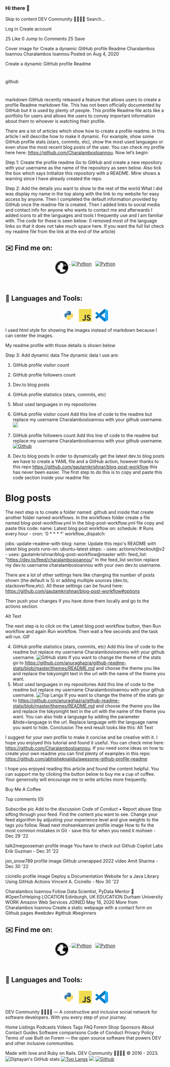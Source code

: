 ### Hi there 👋

<!--
**djdiptayan1/djdiptayan1** is a ✨ _special_ ✨ repository because its `README.md` (this file) appears on your GitHub profile.

Here are some ideas to get you started:

- 🔭 I’m currently working on ...
- 🌱 I’m currently learning ...
- 👯 I’m looking to collaborate on ...
- 🤔 I’m looking for help with ...
- 💬 Ask me about ...
- 📫 How to reach me: ...
- 😄 Pronouns: ...
- ⚡ Fun fact: ...
-->
Skip to content
DEV Community 👩‍💻👨‍💻
Search...

Log in
Create account

25
Like
0
Jump to Comments
25
Save

Cover image for Create a dynamic GitHub profile Readme
Charalambos Ioannou
Charalambos Ioannou
Posted on Aug 4, 2020

Create a dynamic GitHub profile Readme
#
github
#
markdown
GitHub recently released a feature that allows users to create a profile Readme markdown file. This has not been officially documented by GitHub but it is used by plenty of people. This profile Readme file acts like a portfolio for users and allows the users to convey important information about them to whoever is watching their profile.

There are a lot of articles which show how to create a profile readme. In this article I will describe how to make it dynamic. For example, show some GitHub profile stats (stars, commits, etc), show the most used languages or even show the most recent blog posts of the user. You can check my profile here here: https://github.com/CharalambosIoannou. Now let’s begin:

Step 1: Create the profile readme
Go to GitHub and create a new repository with your username as the name of the repository as seen below. Also tick the box which says Initialize this repository with a README. Mine shows a warning since I have already created the repo.


Step 2: Add the details you want to show to the rest of the world
What I did was display my name in the top along with the link to my website for easy access by anyone.
Then I completed the default information provided by GitHub once the readme file is created.
Then I added links to social media and contact info for anyone who wants to contact me and afterwards I added icons to all the languages and tools I frequently use and I am familiar with. The code for these is seen below: (I removed most of the language links so that it does not take much space here. If you want the full list check my readme file from the link at the end of the article)
## ✉️ Find me on:


<p align="center">
 <a href="https://charalambosioannou.github.io/" target="_blank" rel="noopener noreferrer"> <img src="https://raw.githubusercontent.com/iconic/open-iconic/master/svg/globe.svg" alt="Python" height="40" style="vertical-align:top; margin:4px"> </a>
 <a href="https://linkedin.com/in/charalambosioannou" target="_blank" rel="noopener noreferrer"> <img src="https://cdn.jsdelivr.net/npm/simple-icons@v3/icons/linkedin.svg" alt="Python" height="40" style="vertical-align:top; margin:4px"></a>
 <a href="mailto:cioannou1997@gmail.com"> <img src="https://cdn.jsdelivr.net/npm/simple-icons@v3/icons/gmail.svg" alt="Python" height="40" style="vertical-align:top; margin:4px"></a>
</p>

<br />

## 🧰 Languages and Tools:
<p align="center">
<img src="https://raw.githubusercontent.com/github/explore/80688e429a7d4ef2fca1e82350fe8e3517d3494d/topics/python/python.png" alt="Python" height="40" style="vertical-align:top; margin:4px">
<img src="https://raw.githubusercontent.com/github/explore/80688e429a7d4ef2fca1e82350fe8e3517d3494d/topics/javascript/javascript.png" alt="Javascript" height="40" style="vertical-align:top; margin:4px">
<img src="https://raw.githubusercontent.com/github/explore/80688e429a7d4ef2fca1e82350fe8e3517d3494d/topics/visual-studio-code/visual-studio-code.png" alt="VS Code" height="40" style="vertical-align:top; margin:4px">
</p>
I used html style for showing the images instead of markdown because I can center the images.

My readme profile with those details is shown below


Step 3: Add dynamic data
The dynamic data I use are:

1) GitHub profile visitor count
2) GitHub profile followers count
3) Dev.to blog posts
4) GitHub profile statistics (stars, commits, etc)
5) Most used languages in my repositories

1) GitHub profile visitor count
Add this line of code to the readme but replace my username CharalambosIoannou with your github username.
![](https://visitor-badge.laobi.icu/badge?page_id=CharalambosIoannou.CharalambosIoannou)
2) GitHub profile followers count
Add this line of code to the readme but replace my username CharalambosIoannou with your github username.
[![Github](https://img.shields.io/github/followers/CharalambosIoannou?label=Follow&style=social)](https://github.com/CharalambosIoannou)
3) Dev.to blog posts
In order to dynamically get the latest dev.to blog posts we have to create a YAML file and a GitHub action, however thanks to this repo https://github.com/gautamkrishnar/blog-post-workflow this has never been easier.
The first step to do this is to copy and paste this code section inside your readme file:
# Blog posts
<!-- BLOG-POST-LIST:START -->
<!-- BLOG-POST-LIST:END -->
The next step is to create a folder named .github and inside that create another folder named workflows.
In the workflows folder create a file named blog-post-workflow.yml
In the blog-post-workflow.yml file copy and paste this code:
name: Latest blog post workflow
on:
  schedule:
    # Runs every hour
    - cron: '0 * * * *'
  workflow_dispatch:

jobs:
  update-readme-with-blog:
    name: Update this repo's README with latest blog posts
    runs-on: ubuntu-latest
    steps:
      - uses: actions/checkout@v2
      - uses: gautamkrishnar/blog-post-workflow@master
        with:
          feed_list: "https://dev.to/feed/charalambosioannou"
In the feed_list section replace my dev.to username charalambosioannou with your own dev.to username.

There are a lot of other settings here like changing the number of posts shown (the default is 5) or adding multiple sources (dev.to, stackoverflow,etc). All these settings can be found here: https://github.com/gautamkrishnar/blog-post-workflow#options

Then push your changes if you have done them locally and go to the actions section.

Alt Text

The next step is to click on the Latest blog post workflow button, then Run workflow and again Run workflow. Then wait a few seconds and the task will run.
GIF

4) GitHub profile statistics (stars, commits, etc)
Add this line of code to the readme but replace my username CharalambosIoannou with your github username.
![GitHub stats](https://github-readme-stats.vercel.app/api?username=CharalambosIoannou&show_icons=true&theme=tokyonight)
If you want to change the theme of the stats go to https://github.com/anuraghazra/github-readme-stats/blob/master/themes/README.md and choose the theme you like and replace the tokyonight text in the url with the name of the theme you want.
5) Most used languages in my repositories
Add this line of code to the readme but replace my username CharalambosIoannou with your github username.
![Top Langs](https://github-readme-stats.vercel.app/api/top-langs/?username=CharalambosIoannou&theme=tokyonight)
If you want to change the theme of the stats go to https://github.com/anuraghazra/github-readme-stats/blob/master/themes/README.md and choose the theme you like and replace the tokyonight text in the url with the name of the theme you want.
You can also hide a language by adding the parameter &hide=language in the url. Replace language with the language name you want to hide.
Conclusion
The end result looks like this:
Alt Text

I suggest for your own profile to make it concise and be creative with it. I hope you enjoyed this tutorial and found it useful. You can check mine here: https://github.com/CharalambosIoannou. If you need some ideas on how to create your own readme you can find plenty of examples in this repo: https://github.com/abhisheknaiidu/awesome-github-profile-readme

I hope you enjoyed reading this article and found the content helpful. You can support me by clicking the button below to buy me a cup of coffee. Your generosity will encourage me to write articles more frequently.

Buy Me A Coffee

Top comments (0)

Subscribe
pic
Add to the discussion
Code of Conduct • Report abuse
Stop sifting through your feed.
Find the content you want to see.
Change your feed algorithm by adjusting your experience level and give weights to the tags you follow.
Read next
mohsenkamrani profile image
How to fix the most common mistakes in Git - save this for when you need it
mohsen - Dec 29 '22

talk2megooseman profile image
You have to check out Github Copilot Labs
Erik Guzman - Dec 31 '22

jon_snow789 profile image
Github unwrapped 2022 video
Amit Sharma - Dec 30 '22

cicirello profile image
Deploy a Documentation Website for a Java Library Using GitHub Actions
Vincent A. Cicirello - Nov 30 '22


Charalambos Ioannou
Follow
Data Scientist, PyData Mentor 💛#OpenToHelping
LOCATION
Edinburgh, UK
EDUCATION
Durham University
WORK
Amazon Web Services
JOINED
May 16, 2020
More from Charalambos Ioannou
Create a static webpage with a contact form on Github pages
#webdev #github #beginners
## ✉️ Find me on:


<p align="center">
 <a href="https://charalambosioannou.github.io/" target="_blank" rel="noopener noreferrer"> <img src="https://raw.githubusercontent.com/iconic/open-iconic/master/svg/globe.svg" alt="Python" height="40" style="vertical-align:top; margin:4px"> </a>
 <a href="https://linkedin.com/in/charalambosioannou" target="_blank" rel="noopener noreferrer"> <img src="https://cdn.jsdelivr.net/npm/simple-icons@v3/icons/linkedin.svg" alt="Python" height="40" style="vertical-align:top; margin:4px"></a>
 <a href="mailto:cioannou1997@gmail.com"> <img src="https://cdn.jsdelivr.net/npm/simple-icons@v3/icons/gmail.svg" alt="Python" height="40" style="vertical-align:top; margin:4px"></a>
</p>

<br />

## 🧰 Languages and Tools:
<p align="center">
<img src="https://raw.githubusercontent.com/github/explore/80688e429a7d4ef2fca1e82350fe8e3517d3494d/topics/python/python.png" alt="Python" height="40" style="vertical-align:top; margin:4px">
<img src="https://raw.githubusercontent.com/github/explore/80688e429a7d4ef2fca1e82350fe8e3517d3494d/topics/javascript/javascript.png" alt="Javascript" height="40" style="vertical-align:top; margin:4px">
<img src="https://raw.githubusercontent.com/github/explore/80688e429a7d4ef2fca1e82350fe8e3517d3494d/topics/visual-studio-code/visual-studio-code.png" alt="VS Code" height="40" style="vertical-align:top; margin:4px">
</p>
DEV Community 👩‍💻👨‍💻 — A constructive and inclusive social network for software developers. With you every step of your journey.

Home
Listings
Podcasts
Videos
Tags
FAQ
Forem Shop
Sponsors
About
Contact
Guides
Software comparisons
Code of Conduct
Privacy Policy
Terms of use
Built on Forem — the open source software that powers DEV and other inclusive communities.

Made with love and Ruby on Rails. DEV Community 👩‍💻👨‍💻 © 2016 - 2023.
![Diptayan's GitHub stats](https://github-readme-stats.vercel.app/api?username=djdiptayan1&show_icons=true)
[![Top Langs](https://github-readme-stats.vercel.app/api/top-langs/?username=djdiptayan1&layout=compact)](https://github.com/djdiptayan1/github-readme-stats)
![](https://visitor-badge.laobi.icu/badge?page_id=djdiptayan1.djdiptayan1)
[![Github](https://img.shields.io/github/followers/djdiptayan1?label=Follow&style=social)](https://github.com/djdiptayan1)
